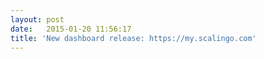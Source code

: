 ```yaml
---
layout: post
date:   2015-01-20 11:56:17
title: 'New dashboard release: https://my.scalingo.com'
---
```

